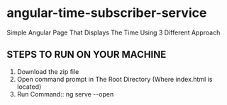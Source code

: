 # angular-time-subscriber-service
Simple Angular Page That Displays The Time Using 3 Different Approach

## STEPS TO RUN ON YOUR MACHINE
1. Download the zip file
2. Open command prompt in The Root Directory (Where index.html is located)
3. Run Command::   ng serve --open
